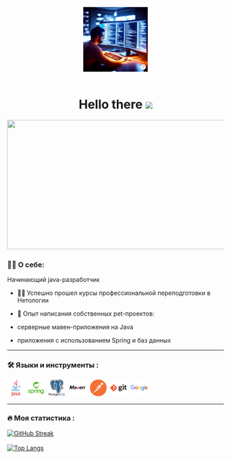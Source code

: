 <div id="badges" align="center">

  <img src="https://github.com/EugenySpb/EugenySpb/blob/main/Files/445798127065201.gif" width="150"/>
  <br>
  <img src="https://komarev.com/ghpvc/?username=EugenySpb&style=flat-square&color=blue" width="150" alt=""/>

  <h1 align="center">
    Hello there
    <img src="https://media.giphy.com/media/fHFY9R9aP76BPF5Fso/giphy.gif" width="60px"/>
  </h1>
</div>

<div align="center">
  <img src="https://media.giphy.com/media/dWesBcTLavkZuG35MI/giphy.gif" width="600" height="300"/>
</div>

### :man_technologist: О себе:
Начинающий java-разработчик
- :teacher: Успешно прошел курсы профессиональной переподготовки в Нетологии

- :page_facing_up: Опыт написания собственных pet-проектов: 
- серверные мавен-приложения на Java
- приложения c использованием Spring и баз данных

---

### :hammer_and_wrench: Языки и инструменты :
<div>
  <img src="https://github.com/devicons/devicon/blob/master/icons/java/java-original-wordmark.svg" title="Java" alt="Java" width="40" height="40"/>&nbsp;
  <img src="https://github.com/devicons/devicon/blob/master/icons/spring/spring-original-wordmark.svg" title="Spring" alt="Spring" width="40" height="40"/>&nbsp;
  <img src="https://github.com/devicons/devicon/blob/master/icons/postgresql/postgresql-original-wordmark.svg" title="PostgreSQL" alt="PostgreSQL" width="40" height="40"/>&nbsp;
  <img src="https://github.com/devicons/devicon/blob/master/icons/maven/maven-original-wordmark.svg" title="Maven" alt="Maven" width="40" height="40"/>&nbsp;
  <img src="https://github.com/devicons/devicon/blob/master/icons/postman/postman-original.svg" title="Postman" alt="Postman" width="40" height="40"/>&nbsp;
  <img src="https://github.com/devicons/devicon/blob/master/icons/git/git-original-wordmark.svg" title="Git" alt="Git" width="40" height="40"/>&nbsp;
  <img src="https://github.com/devicons/devicon/blob/master/icons/google/google-original-wordmark.svg" title="Google" **alt="Google" width="40" height="40"/>
</div>

---

### :fire: Моя статистика :
[![GitHub Streak](http://github-readme-streak-stats.herokuapp.com?user=EugenySpb&theme=dark&background=000000)](https://git.io/streak-stats)
<br><br>
[![Top Langs](https://github-readme-stats.vercel.app/api/top-langs/?username=EugenySpb&layout=compact&theme=vision-friendly-dark)](https://github.com/anuraghazra/github-readme-stats)

